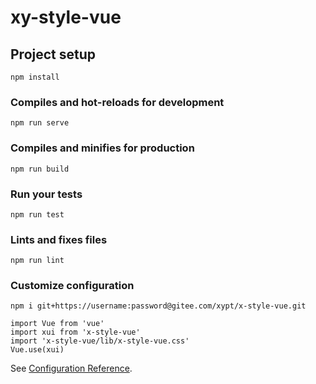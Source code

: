 # xy-style-vue

## Project setup
```
npm install
```

### Compiles and hot-reloads for development
```
npm run serve
```

### Compiles and minifies for production
```
npm run build
```

### Run your tests
```
npm run test
```

### Lints and fixes files
```
npm run lint
```

### Customize configuration
```
npm i git+https://username:password@gitee.com/xypt/x-style-vue.git

```
```vue
import Vue from 'vue'
import xui from 'x-style-vue'
import 'x-style-vue/lib/x-style-vue.css'
Vue.use(xui)
```
See [Configuration Reference](https://cli.vuejs.org/config/).
